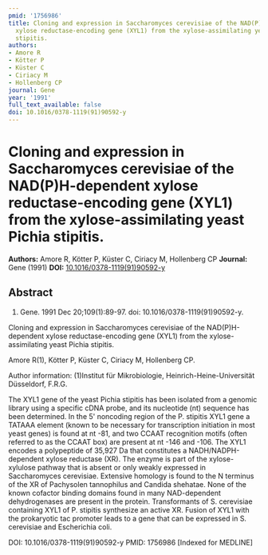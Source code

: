 ```yaml
---
pmid: '1756986'
title: Cloning and expression in Saccharomyces cerevisiae of the NAD(P)H-dependent
  xylose reductase-encoding gene (XYL1) from the xylose-assimilating yeast Pichia
  stipitis.
authors:
- Amore R
- Kötter P
- Küster C
- Ciriacy M
- Hollenberg CP
journal: Gene
year: '1991'
full_text_available: false
doi: 10.1016/0378-1119(91)90592-y
---
```


# Cloning and expression in Saccharomyces cerevisiae of the NAD(P)H-dependent xylose reductase-encoding gene (XYL1) from the xylose-assimilating yeast Pichia stipitis.
**Authors:** Amore R, Kötter P, Küster C, Ciriacy M, Hollenberg CP
**Journal:** Gene (1991)
**DOI:** [10.1016/0378-1119(91)90592-y](https://doi.org/10.1016/0378-1119(91)90592-y)

## Abstract

1. Gene. 1991 Dec 20;109(1):89-97. doi: 10.1016/0378-1119(91)90592-y.

Cloning and expression in Saccharomyces cerevisiae of the NAD(P)H-dependent 
xylose reductase-encoding gene (XYL1) from the xylose-assimilating yeast Pichia 
stipitis.

Amore R(1), Kötter P, Küster C, Ciriacy M, Hollenberg CP.

Author information:
(1)Institut für Mikrobiologie, Heinrich-Heine-Universität Düsseldorf, F.R.G.

The XYL1 gene of the yeast Pichia stipitis has been isolated from a genomic 
library using a specific cDNA probe, and its nucleotide (nt) sequence has been 
determined. In the 5' noncoding region of the P. stipitis XYL1 gene a TATAAA 
element (known to be necessary for transcription initiation in most yeast genes) 
is found at nt -81, and two CCAAT recognition motifs (often referred to as the 
CCAAT box) are present at nt -146 and -106. The XYL1 encodes a polypeptide of 
35,927 Da that constitutes a NADH/NADPH-dependent xylose reductase (XR). The 
enzyme is part of the xylose-xylulose pathway that is absent or only weakly 
expressed in Saccharomyces cerevisiae. Extensive homology is found to the N 
terminus of the XR of Pachysolen tannophilus and Candida shehatae. None of the 
known cofactor binding domains found in many NAD-dependent dehydrogenases are 
present in the protein. Transformants of S. cerevisiae containing XYL1 of P. 
stipitis synthesize an active XR. Fusion of XYL1 with the prokaryotic tac 
promoter leads to a gene that can be expressed in S. cerevisiae and Escherichia 
coli.

DOI: 10.1016/0378-1119(91)90592-y
PMID: 1756986 [Indexed for MEDLINE]
